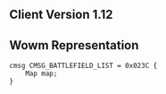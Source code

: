 ## Client Version 1.12

## Wowm Representation
```rust,ignore
cmsg CMSG_BATTLEFIELD_LIST = 0x023C {
    Map map;    
}

```
